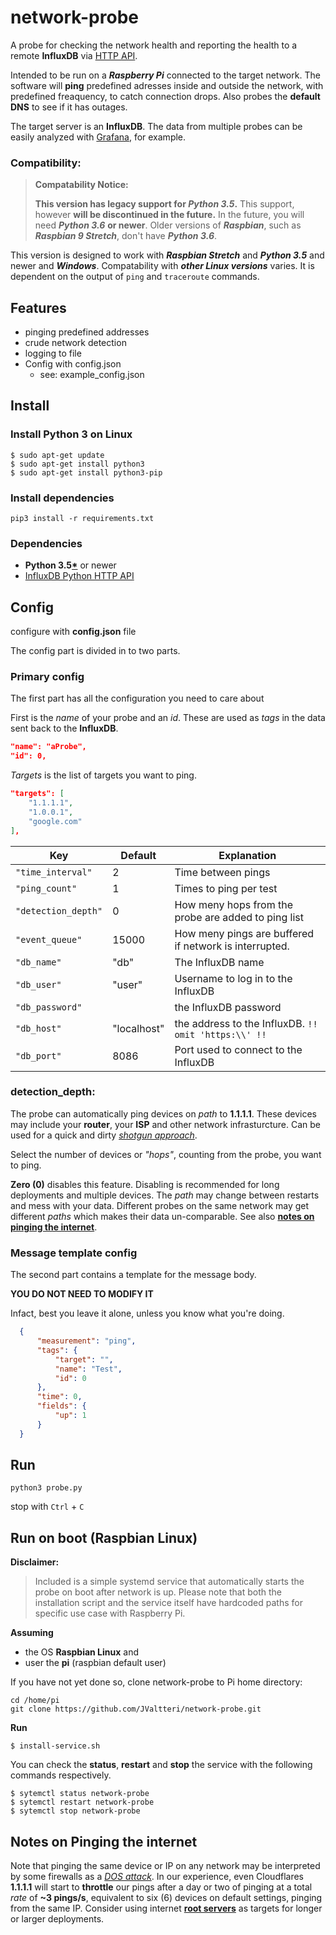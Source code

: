 # network-probe

A probe for checking the network health and reporting the health to a remote **InfluxDB** via [HTTP API](https://github.com/influxdata/influxdb-python).

Intended to be run on a ***Raspberry Pi*** connected to the target network. The software will **ping** predefined adresses inside and outside the network, with predefined freaquency, to catch connection drops. Also probes the **default DNS** to see if it has outages.

The target server is an **InfluxDB**. The data from multiple probes can be easily analyzed with [Grafana](https://grafana.com/), for example.

### Compatibility: ###
> **Compatability Notice:**
> 
> **This version has legacy support for ***Python 3.5***.** This support, however **will be discontinued in the future.** In the future, you will need ***Python 3.6*** **or newer**.
> Older versions of ***Raspbian***, such as ***Raspbian 9 Stretch***, don't have ***Python 3.6***. 

This version is designed to work with ***Raspbian Stretch*** and ***Python 3.5*** and newer and ***Windows***. Compatability with ***other Linux versions*** varies. It is dependent on the output of ```ping``` and ```traceroute``` commands.

## Features ##

- pinging predefined addresses
- crude network detection
- logging to file
- Config with config.json
  - see: example_config.json

## Install ##

### Install Python 3 on Linux ###

```
$ sudo apt-get update
$ sudo apt-get install python3
$ sudo apt-get install python3-pip
```

### Install dependencies ###

```
pip3 install -r requirements.txt
```

### Dependencies ###

- **Python 3.5[*](https://github.com/JValtteri/network-probe#compatibility)** or newer
- [InfluxDB Python HTTP API](https://github.com/influxdata/influxdb-python)

## Config ##

configure with **config.json** file

The config part is divided in to two parts.

### Primary config ###
The first part has all the configuration you need to care about

First is the *name* of your probe and an *id*. These are used as *tags* in the data sent back to the **InfluxDB**.
```json
"name": "aProbe",
"id": 0,
```

*Targets* is the list of targets you want to ping.
```json
"targets": [
    "1.1.1.1",
    "1.0.0.1",
    "google.com"
],
```

| Key    | Default  | Explanation            |
| ----------------- | - | ------------------ |
| `"time_interval"`   | 2 | Time between pings |
| `"ping_count"`      | 1 | Times to ping per test |
| `"detection_depth"` | 0 | How meny hops from the probe are added to ping list |
| `"event_queue"`     | 15000 | How meny pings are buffered if network is interrupted. |
| `"db_name"`         | "db" | The InfluxDB name |
| `"db_user"`         | "user" | Username to log in to the InfluxDB |
| `"db_password"`     |   | the InfluxDB password |
| `"db_host"`         | "localhost" | the address to the InfluxDB. ```!! omit 'https:\\' !!``` |
| `"db_port"`         | 8086 | Port used to connect to the InfluxDB |

### detection_depth: ###
The probe can automatically ping devices on *path* to **1.1.1.1**. These devices may include your **router**, your **ISP** and other network infrasturcture. Can be used for a quick and dirty [*shotgun approach*](https://en.wiktionary.org/wiki/shotgun_approach).

Select the number of devices or *"hops"*, counting from the probe, you want to ping.

**Zero (0)** disables this feature. Disabling is recommended for long deployments and multiple devices. The *path* may change between restarts and mess with your data. Different probes on the same network may get different *paths* which makes their data un-comparable. See also [**notes on pinging the internet**](https://github.com/JValtteri/network-probe#notes-on-pinging-the-internet).

### Message template config ###

The second part contains a template for the message body.

**YOU DO NOT NEED TO MODIFY IT**

Infact, best you leave it alone, unless you know what you're doing.

```json
  {
      "measurement": "ping",
      "tags": {
          "target": "",
          "name": "Test",
          "id": 0
      },
      "time": 0,
      "fields": {
          "up": 1
      }
  }
```

## Run ##

```
python3 probe.py
```

stop with ```Ctrl``` + ```C```

## Run on boot (Raspbian Linux) ##

**Disclaimer:**
> Included is a simple systemd service that automatically starts the probe on boot after network is up.
> Please note that both the installation script and the service itself have hardcoded paths for specific use case with Raspberry Pi.

**Assuming** 
- the OS **Raspbian Linux** and 
- user the **pi** (raspbian default user)

If you have not yet done so, clone network-probe to Pi home directory: 
```
cd /home/pi
git clone https://github.com/JValtteri/network-probe.git
```

**Run** 
```
$ install-service.sh
```

You can check the **status**, **restart** and **stop** the service with the following commands respectively.
```
$ sytemctl status network-probe
$ sytemctl restart network-probe
$ sytemctl stop network-probe
```

## Notes on Pinging the internet ##

Note that pinging the same device or IP on any network may be interpreted by some firewalls as a [*DOS attack*](https://en.wikipedia.org/wiki/Denial-of-service_attack). In our experience, even Cloudflares **1.1.1.1** will start to **throttle** our pings after a day or two of pinging at a total *rate* of **~3 pings/s**, equivalent to six (6) devices on default settings, pinging from the same IP.
Consider using internet [**root servers**](https://en.wikipedia.org/wiki/Root_name_server) as targets for longer or larger deployments.
